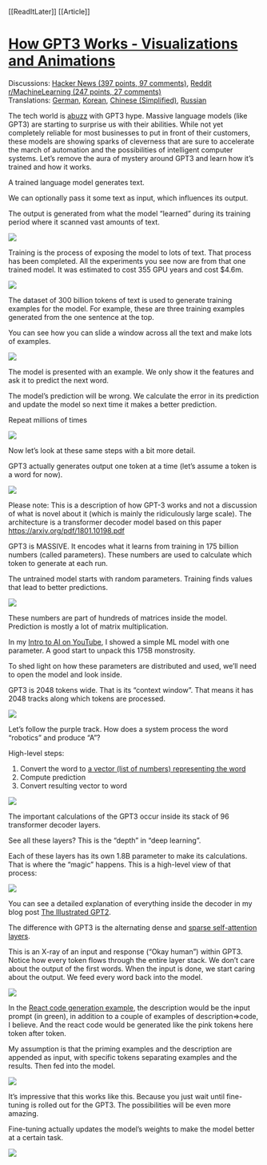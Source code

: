 [[ReadItLater]] [[Article]]

# [How GPT3 Works - Visualizations and Animations](https://jalammar.github.io/how-gpt3-works-visualizations-animations/)

Discussions: [Hacker News (397 points, 97 comments)](https://news.ycombinator.com/item?id=23967887), [Reddit r/MachineLearning (247 points, 27 comments)](https://www.reddit.com/r/MachineLearning/comments/hwxn26/p_how_gpt3_works_visuals_and_animations/)  
Translations: [German](https://www.arnevogel.com/wie-gpt3-funktioniert/), [Korean](https://chloamme.github.io/2021/12/18/how-gpt3-works-visualizations-animations-korean.html), [Chinese (Simplified)](https://blogcn.acacess.com/how-gpt3-works-visualizations-and-animations-zhong-yi), [Russian](https://habr.com/ru/post/514698/)  

The tech world is [abuzz](https://www.theverge.com/21346343/gpt-3-explainer-openai-examples-errors-agi-potential) with GPT3 hype. Massive language models (like GPT3) are starting to surprise us with their abilities. While not yet completely reliable for most businesses to put in front of their customers, these models are showing sparks of cleverness that are sure to accelerate the march of automation and the possibilities of intelligent computer systems. Let’s remove the aura of mystery around GPT3 and learn how it’s trained and how it works.

A trained language model generates text.

We can optionally pass it some text as input, which influences its output.

The output is generated from what the model “learned” during its training period where it scanned vast amounts of text.

![](ReadItLater%20Inbox/assets/01-gpt3-language-model-overview.gif)  

Training is the process of exposing the model to lots of text. That process has been completed. All the experiments you see now are from that one trained model. It was estimated to cost 355 GPU years and cost $4.6m.

![](ReadItLater%20Inbox/assets/02-gpt3-training-language-model.gif)  

The dataset of 300 billion tokens of text is used to generate training examples for the model. For example, these are three training examples generated from the one sentence at the top.

You can see how you can slide a window across all the text and make lots of examples.

![](ReadItLater%20Inbox/assets/gpt3-training-examples-sliding-window.png)  

The model is presented with an example. We only show it the features and ask it to predict the next word.

The model’s prediction will be wrong. We calculate the error in its prediction and update the model so next time it makes a better prediction.

Repeat millions of times

![](ReadItLater%20Inbox/assets/03-gpt3-training-step-back-prop.gif)  

Now let’s look at these same steps with a bit more detail.

GPT3 actually generates output one token at a time (let’s assume a token is a word for now).

![](ReadItLater%20Inbox/assets/04-gpt3-generate-tokens-output.gif)  

Please note: This is a description of how GPT-3 works and not a discussion of what is novel about it (which is mainly the ridiculously large scale). The architecture is a transformer decoder model based on this paper https://arxiv.org/pdf/1801.10198.pdf

GPT3 is MASSIVE. It encodes what it learns from training in 175 billion numbers (called parameters). These numbers are used to calculate which token to generate at each run.

The untrained model starts with random parameters. Training finds values that lead to better predictions.

![](ReadItLater%20Inbox/assets/gpt3-parameters-weights.png)  

These numbers are part of hundreds of matrices inside the model. Prediction is mostly a lot of matrix multiplication.

In my [Intro to AI on YouTube](https://youtube.com/watch?v=mSTCzNgDJy4), I showed a simple ML model with one parameter. A good start to unpack this 175B monstrosity.

To shed light on how these parameters are distributed and used, we’ll need to open the model and look inside.

GPT3 is 2048 tokens wide. That is its “context window”. That means it has 2048 tracks along which tokens are processed.

![](ReadItLater%20Inbox/assets/05-gpt3-generate-output-context-window.gif)  

Let’s follow the purple track. How does a system process the word “robotics” and produce “A”?

High-level steps:

1.  Convert the word to [a vector (list of numbers) representing the word](https://jalammar.github.io/illustrated-word2vec/)
2.  Compute prediction
3.  Convert resulting vector to word

![](ReadItLater%20Inbox/assets/06-gpt3-embedding.gif)  

The important calculations of the GPT3 occur inside its stack of 96 transformer decoder layers.

See all these layers? This is the “depth” in “deep learning”.

Each of these layers has its own 1.8B parameter to make its calculations. That is where the “magic” happens. This is a high-level view of that process:

![](ReadItLater%20Inbox/assets/07-gpt3-processing-transformer-blocks.gif)  

You can see a detailed explanation of everything inside the decoder in my blog post [The Illustrated GPT2](https://jalammar.github.io/illustrated-gpt2/).

The difference with GPT3 is the alternating dense and [sparse self-attention layers](https://arxiv.org/pdf/1904.10509.pdf).

This is an X-ray of an input and response (“Okay human”) within GPT3. Notice how every token flows through the entire layer stack. We don’t care about the output of the first words. When the input is done, we start caring about the output. We feed every word back into the model.

![](ReadItLater%20Inbox/assets/08-gpt3-tokens-transformer-blocks.gif)  

In the [React code generation example](https://twitter.com/sharifshameem/status/1284421499915403264), the description would be the input prompt (in green), in addition to a couple of examples of description=>code, I believe. And the react code would be generated like the pink tokens here token after token.

My assumption is that the priming examples and the description are appended as input, with specific tokens separating examples and the results. Then fed into the model.

![](ReadItLater%20Inbox/assets/09-gpt3-generating-react-code-example.gif)  

It’s impressive that this works like this. Because you just wait until fine-tuning is rolled out for the GPT3. The possibilities will be even more amazing.

Fine-tuning actually updates the model’s weights to make the model better at a certain task.

![](ReadItLater%20Inbox/assets/10-gpt3-fine-tuning.gif)